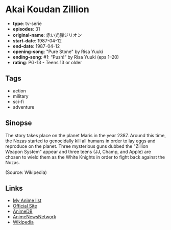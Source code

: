 # Akai Koudan Zillion

-   **type**: tv-serie
-   **episodes**: 31
-   **original-name**: 赤い光弾ジリオン
-   **start-date**: 1987-04-12
-   **end-date**: 1987-04-12
-   **opening-song**: "Pure Stone" by Risa Yuuki
-   **ending-song**: #1: “Push!” by Risa Yuuki (eps 1–20)
-   **rating**: PG-13 - Teens 13 or older

## Tags

-   action
-   military
-   sci-fi
-   adventure

## Sinopse

The story takes place on the planet Maris in the year 2387. Around this time, the Nozas started to genocidally kill all humans in order to lay eggs and reproduce on the planet. Three mysterious guns dubbed the "Zillion Weapon System" appear and three teens (JJ, Champ, and Apple) are chosen to wield them as the White Knights in order to fight back against the Nozas.

(Source: Wikipedia)

## Links

-   [My Anime list](https://myanimelist.net/anime/2688/Akai_Koudan_Zillion)
-   [Official Site](http://www.tatsunoko.co.jp/works/archive/zillion.html)
-   [AnimeDB](http://anidb.info/perl-bin/animedb.pl?show=anime&aid=1385)
-   [AnimeNewsNetwork](http://www.animenewsnetwork.com/encyclopedia/anime.php?id=805)
-   [Wikipedia](http://en.wikipedia.org/wiki/Zillion_%28anime%29)
